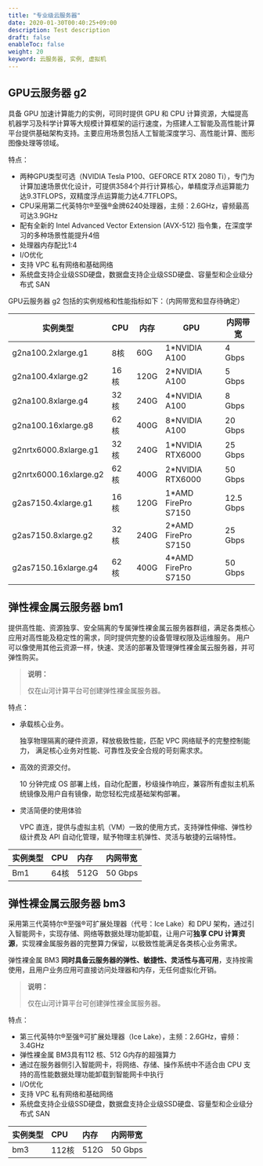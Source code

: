 ```yaml
---
title: "专业级云服务器"
date: 2020-01-30T00:40:25+09:00
description: Test description
draft: false
enableToc: false
weight: 20
keyword: 云服务器, 实例, 虚拟机
---
```


## GPU云服务器 g2

具备 GPU 加速计算能力的实例，可同时提供 GPU 和 CPU 计算资源，大幅提高机器学习及科学计算等大规模计算框架的运行速度，为搭建人工智能及高性能计算平台提供基础架构支持。主要应用场景包括人工智能深度学习、高性能计算、图形图像处理等领域。

特点：

- 两种GPU类型可选（NVIDIA Tesla P100、GEFORCE RTX 2080 Ti），专门为计算加速场景优化设计，可提供3584个并行计算核心，单精度浮点运算能力达9.3TFLOPS，双精度浮点运算能力达4.7TFLOPS。
- CPU采用第二代英特尔®至强®金牌6240处理器，主频：2.6GHz，睿频最高可达3.9GHz
- 配有全新的 Intel Advanced Vector Extension (AVX-512) 指令集，在深度学习的多种场景性能提升4倍
- 处理器内存配比1:4
- I/O优化
- 支持 VPC 私有网络和基础网络
- 系统盘支持企业级SSD硬盘，数据盘支持企业级SSD硬盘、容量型和企业级分布式 SAN

GPU云服务器 g2 包括的实例规格和性能指标如下：（内网带宽和显存待确定）

| 实例类型               | CPU  | 内存 | GPU                 | 内网带宽  |
| ---------------------- | ---- | ---- | ------------------- | --------- |
| g2na100.2xlarge.g1     | 8核  | 60G  | 1*NVIDIA A100       | 4 Gbps    |
| g2na100.4xlarge.g2     | 16核 | 120G | 2*NVIDIA A100       | 5 Gbps    |
| g2na100.8xlarge.g4     | 32核 | 240G | 4*NVIDIA A100       | 8 Gbps    |
| g2na100.16xlarge.g8    | 62核 | 400G | 8*NVIDIA A100       | 20 Gbps   |
| g2nrtx6000.8xlarge.g1  | 32核 | 240G | 1*NVIDIA RTX6000    | 25 Gbps   |
| g2nrtx6000.16xlarge.g2 | 62核 | 400G | 2*NVIDIA RTX6000    | 50 Gbps   |
| g2as7150.4xlarge.g1    | 16核 | 120G | 1*AMD FirePro S7150 | 12.5 Gbps |
| g2as7150.8xlarge.g2    | 32核 | 240G | 2*AMD FirePro S7150 | 25 Gbps   |
| g2as7150.16xlarge.g4   | 62核 | 400G | 4*AMD FirePro S7150 | 50 Gbps   |



## 弹性裸金属云服务器 bm1

提供高性能、资源独享、安全隔离的专属弹性裸金属云服务器群组，满足各类核心应用对高性能及稳定性的需求，同时提供完整的设备管理权限及运维服务。 用户可以像使用其他云资源一样，快速、灵活的部署及管理弹性裸金属云服务器，并可弹性购买。

> **说明：**
>
> 仅在山河计算平台可创建弹性裸金属服务器。

特点：

- 承载核心业务。

  独享物理隔离的硬件资源，释放极致性能，匹配 VPC 网络赋予的完整控制能力， 满足核心业务对性能、可靠性及安全合规的苛刻需求求。

- 高效的资源交付。

  10 分钟完成 OS 部署上线，自动化配置，秒级操作响应，兼容所有虚拟主机系统镜像及用户自有镜像，助您轻松完成基础架构部署。

- 灵活简便的使用体验

  VPC 直连，提供与虚拟主机（VM）一致的使用方式，支持弹性伸缩、弹性秒级计费及 API 自动化管理，赋予物理主机弹性、灵活与敏捷的云端特性。

| 实例类型 | CPU  | 内存 | 内网带宽 |
| :------- | :--- | :--- | :------- |
| Bm1      | 64核 | 512G | 50 Gbps  |

## 弹性裸金属云服务器 bm3 

采用第三代英特尔®至强®可扩展处理器（代号：Ice Lake）和 DPU 架构，通过引入智能网卡，实现存储、网络等数据处理功能卸载，让用户可**独享 CPU 计算资源**，实现裸金属服务器的完整算力保留，以极致性能满足各类核心业务需求。

弹性裸金属 BM3 **同时具备云服务器的弹性、敏捷性、灵活性与高可用**，支持按需使用，且用户业务应用可直接访问处理器和内存，无任何虚拟化开销。

> **说明：**
>
> 仅在山河计算平台可创建弹性裸金属服务器。

特点：

- 第三代英特尔®至强®可扩展处理器（Ice Lake），主频：2.6GHz，睿频：3.4GHz
- 弹性裸金属 BM3具有112 核、512 G内存的超强算力
- 通过在服务器侧引入智能网卡，将网络、存储、操作系统中不适合由 CPU 支持的高性能数据处理功能卸载到智能网卡中执行
- I/O优化
- 支持 VPC 私有网络和基础网络
- 系统盘支持企业级SSD硬盘，数据盘支持企业级SSD硬盘、容量型和企业级分布式 SAN

| 实例类型 | CPU   | 内存 | 内网带宽 |
| :------- | :---- | :--- | :------- |
| bm3      | 112核 | 512G | 50 Gbps  |


